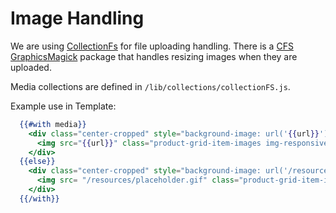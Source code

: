 # Image Handling

We are using [CollectionFs](https://github.com/CollectionFS/Meteor-CollectionFS)  for file uploading handling.  There is a [CFS GraphicsMagick](https://github.com/CollectionFS/Meteor-cfs-graphicsmagick) package that handles resizing images when they are uploaded.

Media collections are defined in `/lib/collections/collectionFS.js`.

Example use in Template:

```handlebars
  {{#with media}}
    <div class="center-cropped" style="background-image: url('{{url}}');">
      <img src="{{url}}" class="product-grid-item-images img-responsive">
    </div>
  {{else}}
    <div class="center-cropped" style="background-image: url('/resources/placeholder.gif');">
      <img src= "/resources/placeholder.gif" class="product-grid-item-images img-responsive">
    </div>
  {{/with}}
```
